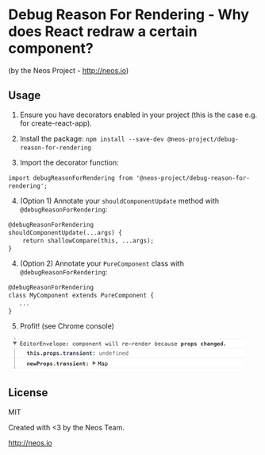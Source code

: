 # Debug Reason For Rendering - Why does React redraw a certain component?

(by the Neos Project - http://neos.io)

## Usage

1. Ensure you have decorators enabled in your project (this is the case e.g. for create-react-app).

2. Install the package: `npm install --save-dev @neos-project/debug-reason-for-rendering`

3. Import the decorator function:

```
import debugReasonForRendering from '@neos-project/debug-reason-for-rendering';
```

4. (Option 1) Annotate your `shouldComponentUpdate` method with `@debugReasonForRendering`:

```
@debugReasonForRendering
shouldComponentUpdate(...args) {
    return shallowCompare(this, ...args);
}
```

4. (Option 2) Annotate your `PureComponent` class with `@debugReasonForRendering`:

```
@debugReasonForRendering
class MyComponent extends PureComponent {
   ...
}
```

5. Profit! (see Chrome console)

![Screenshot, explaining why updates are triggered](docs/screenshot.jpg?raw=true "Why is an update triggered?")

## License

MIT

Created with <3 by the Neos Team.

http://neos.io
